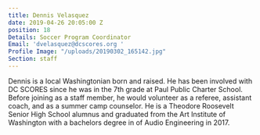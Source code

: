 ```yaml
---
title: Dennis Velasquez
date: 2019-04-26 20:05:00 Z
position: 18
Details: Soccer Program Coordinator
Email: 'dvelasquez@dcscores.org '
Profile Image: "/uploads/20190302_165142.jpg"
Section: staff
---
```


Dennis is a local Washingtonian born and raised. He has been involved with DC SCORES since he was in the 7th grade at Paul Public Charter School. Before joining as a staff member, he would volunteer as a referee, assistant coach, and as a summer camp counselor. He is a Theodore Roosevelt Senior High School alumnus and graduated from the Art Institute of Washington with a bachelors degree in of Audio Engineering in 2017.  